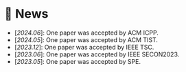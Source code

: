 # 📢 News
- \[*2024.06*\]: One paper was accepted by ACM ICPP.
- \[*2024.05*\]: One paper was accepted by ACM TIST.
- \[*2023.12*\]: One paper was accepted by IEEE TSC.
- \[*2023.06*\]: One paper was accepted by IEEE SECON2023.
- \[*2023.05*\]: One paper was accepted by SPE.
